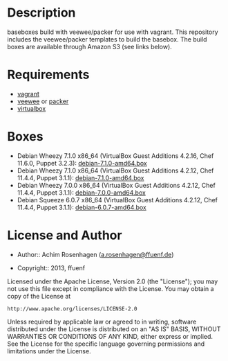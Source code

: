 Description
===========

baseboxes build with veewee/packer for use with vagrant.
This repository includes the veewee/packer templates to build the basebox.
The build boxes are available through Amazon S3 (see links below).

Requirements
============

* [vagrant](http://vagrantup.com)
* [veewee](https://github.com/jedi4ever/veewee) or [packer](http://packer.io)
* [virtualbox](https://www.virtualbox.org/)

Boxes
=====

* Debian Wheezy 7.1.0 x86_64 (VirtualBox Guest Additions 4.2.16, Chef 11.6.0, Puppet 3.2.3): [debian-7.1.0-amd64.box](https://s3-eu-west-1.amazonaws.com/ffuenf-vagrant-boxes/chef-11.6.0/debian-7.1.0-amd64.box)
* Debian Wheezy 7.1.0 x86_64 (VirtualBox Guest Additions 4.2.12, Chef 11.4.4, Puppet 3.1.1): [debian-7.1.0-amd64.box](https://s3-eu-west-1.amazonaws.com/ffuenf-vagrant-boxes/debian-7.1.0-amd64.box)
* Debian Wheezy 7.0.0 x86_64 (VirtualBox Guest Additions 4.2.12, Chef 11.4.4, Puppet 3.1.1): [debian-7.0.0-amd64.box](https://s3-eu-west-1.amazonaws.com/ffuenf-vagrant-boxes/debian-7.0.0-amd64.box)
* Debian Squeeze 6.0.7 x86_64 (VirtualBox Guest Additions 4.2.12, Chef 11.4.4, Puppet 3.1.1): [debian-6.0.7-amd64.box](https://s3-eu-west-1.amazonaws.com/ffuenf-vagrant-boxes/debian-6.0.7-amd64.box)

License and Author
==================

- Author:: Achim Rosenhagen (<a.rosenhagen@ffuenf.de>)

- Copyright:: 2013, ffuenf

Licensed under the Apache License, Version 2.0 (the "License");
you may not use this file except in compliance with the License.
You may obtain a copy of the License at

    http://www.apache.org/licenses/LICENSE-2.0

Unless required by applicable law or agreed to in writing, software
distributed under the License is distributed on an "AS IS" BASIS,
WITHOUT WARRANTIES OR CONDITIONS OF ANY KIND, either express or implied.
See the License for the specific language governing permissions and
limitations under the License.